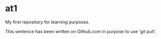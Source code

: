 # at1
My first repository for learning purposes.

This sentence has been written on Github.com in purpose to use 'git pull'.
